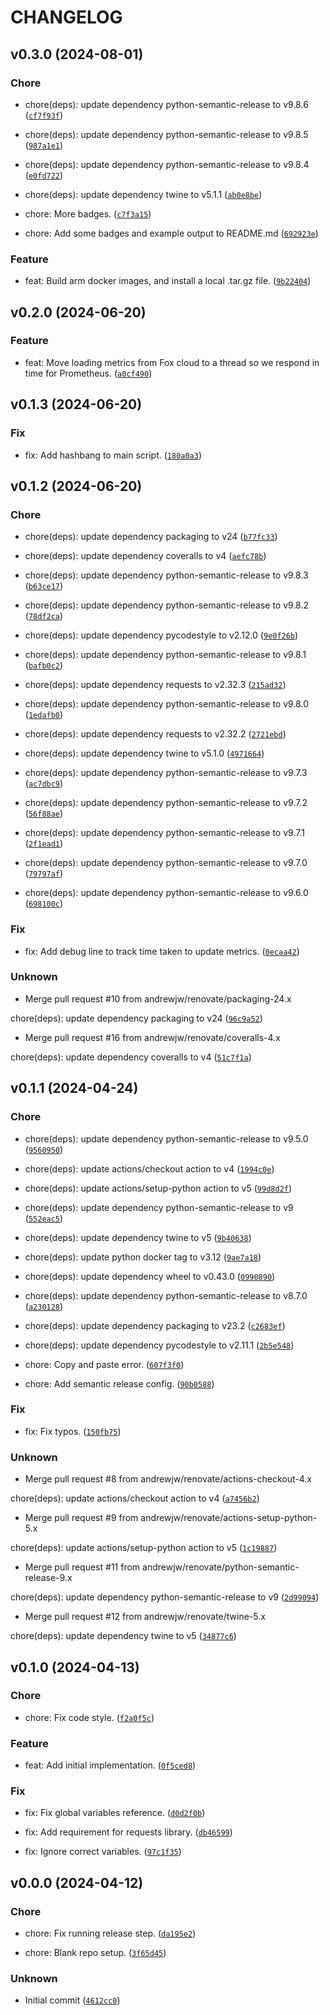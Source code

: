# CHANGELOG

## v0.3.0 (2024-08-01)

### Chore

* chore(deps): update dependency python-semantic-release to v9.8.6 ([`cf7f93f`](https://github.com/andrewjw/foxessprom/commit/cf7f93f2de2111a5fd98885ac3371efda7f1a90f))

* chore(deps): update dependency python-semantic-release to v9.8.5 ([`987a1e1`](https://github.com/andrewjw/foxessprom/commit/987a1e1da10305ac719e70a29f261d7e8c6774ec))

* chore(deps): update dependency python-semantic-release to v9.8.4 ([`e0fd722`](https://github.com/andrewjw/foxessprom/commit/e0fd722ffc947f30e1842a87016435ba0a6a8a32))

* chore(deps): update dependency twine to v5.1.1 ([`ab0e8be`](https://github.com/andrewjw/foxessprom/commit/ab0e8be981e1337bbee6e3ac4c9b09301048bdb9))

* chore: More badges. ([`c7f3a15`](https://github.com/andrewjw/foxessprom/commit/c7f3a153d29ec984a9964755c4252352931c6099))

* chore: Add some badges and example output to README.md ([`692923e`](https://github.com/andrewjw/foxessprom/commit/692923e8dfb4a424a7f0e5e72833e07c8a43e7d3))

### Feature

* feat: Build arm docker images, and install a local .tar.gz file. ([`9b22404`](https://github.com/andrewjw/foxessprom/commit/9b224047781d8fe8baa1bad6d1540fa2af5b97c3))

## v0.2.0 (2024-06-20)

### Feature

* feat: Move loading metrics from Fox cloud to a thread so we respond in time for Prometheus. ([`a0cf490`](https://github.com/andrewjw/foxessprom/commit/a0cf490c034ddcfb5b02d33d2a5018cba288d955))

## v0.1.3 (2024-06-20)

### Fix

* fix: Add hashbang to main script. ([`180a0a3`](https://github.com/andrewjw/foxessprom/commit/180a0a33aef84263240c6377fb562abb56c8202d))

## v0.1.2 (2024-06-20)

### Chore

* chore(deps): update dependency packaging to v24 ([`b77fc33`](https://github.com/andrewjw/foxessprom/commit/b77fc330205279c46a3ac251ea8b4036351d9b54))

* chore(deps): update dependency coveralls to v4 ([`aefc78b`](https://github.com/andrewjw/foxessprom/commit/aefc78b719345f5ba105d276c784e645d4c8b024))

* chore(deps): update dependency python-semantic-release to v9.8.3 ([`b63ce17`](https://github.com/andrewjw/foxessprom/commit/b63ce17b01b0fd6d30e2be3120742ef758ba625c))

* chore(deps): update dependency python-semantic-release to v9.8.2 ([`78df2ca`](https://github.com/andrewjw/foxessprom/commit/78df2ca27cc0f6c4bec292d523972067203e758f))

* chore(deps): update dependency pycodestyle to v2.12.0 ([`9e0f26b`](https://github.com/andrewjw/foxessprom/commit/9e0f26b7b5a46077752cccaca4eeaf197e85fbe5))

* chore(deps): update dependency python-semantic-release to v9.8.1 ([`bafb0c2`](https://github.com/andrewjw/foxessprom/commit/bafb0c26bf16852b94b507ca6035660260f288a4))

* chore(deps): update dependency requests to v2.32.3 ([`215ad32`](https://github.com/andrewjw/foxessprom/commit/215ad32b4fa7d9a0446e24b5347dd5f5ab9be6fd))

* chore(deps): update dependency python-semantic-release to v9.8.0 ([`1edafb0`](https://github.com/andrewjw/foxessprom/commit/1edafb04d6ae9b37a2bf1ceacbda6b8edfac5206))

* chore(deps): update dependency requests to v2.32.2 ([`2721ebd`](https://github.com/andrewjw/foxessprom/commit/2721ebd59d8d615937f9e457bdcb51ce6dd06b39))

* chore(deps): update dependency twine to v5.1.0 ([`4971664`](https://github.com/andrewjw/foxessprom/commit/49716646ae536ea6d618a72946efc315d8e89830))

* chore(deps): update dependency python-semantic-release to v9.7.3 ([`ac7dbc9`](https://github.com/andrewjw/foxessprom/commit/ac7dbc90ec4ba0e2c71aed731c58c71f9e0bda16))

* chore(deps): update dependency python-semantic-release to v9.7.2 ([`56f88ae`](https://github.com/andrewjw/foxessprom/commit/56f88aeefb0bbb961a1f81bd58c6cf3375ab0e73))

* chore(deps): update dependency python-semantic-release to v9.7.1 ([`2f1ead1`](https://github.com/andrewjw/foxessprom/commit/2f1ead1fbabf5a958a971bba5eb06f6bb627e0c4))

* chore(deps): update dependency python-semantic-release to v9.7.0 ([`79797af`](https://github.com/andrewjw/foxessprom/commit/79797afc72c6f3565435cc636ba5a9b21c22c02a))

* chore(deps): update dependency python-semantic-release to v9.6.0 ([`698100c`](https://github.com/andrewjw/foxessprom/commit/698100c680952f6058d6644f8caf2d14a012e8f9))

### Fix

* fix: Add debug line to track time taken to update metrics. ([`0ecaa42`](https://github.com/andrewjw/foxessprom/commit/0ecaa4240e84192cbd48ae17fa0f4aa30658c334))

### Unknown

* Merge pull request #10 from andrewjw/renovate/packaging-24.x

chore(deps): update dependency packaging to v24 ([`96c9a52`](https://github.com/andrewjw/foxessprom/commit/96c9a521459be850066c25b7dfb473466783e7db))

* Merge pull request #16 from andrewjw/renovate/coveralls-4.x

chore(deps): update dependency coveralls to v4 ([`51c7f1a`](https://github.com/andrewjw/foxessprom/commit/51c7f1a01538382657fdea5a98d66b108d3f8ac8))

## v0.1.1 (2024-04-24)

### Chore

* chore(deps): update dependency python-semantic-release to v9.5.0 ([`9560950`](https://github.com/andrewjw/foxessprom/commit/956095088282554c29c20e2348de5add393b29b3))

* chore(deps): update actions/checkout action to v4 ([`1994c0e`](https://github.com/andrewjw/foxessprom/commit/1994c0ead0a529dcc935574865d4375d2a3c6483))

* chore(deps): update actions/setup-python action to v5 ([`99d8d2f`](https://github.com/andrewjw/foxessprom/commit/99d8d2fb3d9e14d05c9af6f9b100f7928e28d431))

* chore(deps): update dependency python-semantic-release to v9 ([`552eac5`](https://github.com/andrewjw/foxessprom/commit/552eac5ea2db123eafaf75661b97e186cc6b99ef))

* chore(deps): update dependency twine to v5 ([`9b40638`](https://github.com/andrewjw/foxessprom/commit/9b40638946ce9a7ca9e10178ce03406ff65432c0))

* chore(deps): update python docker tag to v3.12 ([`9ae7a18`](https://github.com/andrewjw/foxessprom/commit/9ae7a186e89c1102f6e41744f6c9b765ce0735de))

* chore(deps): update dependency wheel to v0.43.0 ([`0990890`](https://github.com/andrewjw/foxessprom/commit/0990890a1a3c463423faf15d092b50f9148094df))

* chore(deps): update dependency python-semantic-release to v8.7.0 ([`a230128`](https://github.com/andrewjw/foxessprom/commit/a230128649c7850b53e27538d4f4378304884cf9))

* chore(deps): update dependency packaging to v23.2 ([`c2683ef`](https://github.com/andrewjw/foxessprom/commit/c2683ef999d9c432977bb4978d6cb120d3aebba4))

* chore(deps): update dependency pycodestyle to v2.11.1 ([`2b5e548`](https://github.com/andrewjw/foxessprom/commit/2b5e5486534a9f92ac984425aa2886f9a1d1e02a))

* chore: Copy and paste error. ([`607f3f0`](https://github.com/andrewjw/foxessprom/commit/607f3f0c1d8d73f5a96ccf6f083b62606ee06fb7))

* chore: Add semantic release config. ([`90b0588`](https://github.com/andrewjw/foxessprom/commit/90b0588fe2f004855dd2277d176f915bc8d0f48d))

### Fix

* fix: Fix typos. ([`150fb75`](https://github.com/andrewjw/foxessprom/commit/150fb752d49e4167c63abfbbecb6ed116af70832))

### Unknown

* Merge pull request #8 from andrewjw/renovate/actions-checkout-4.x

chore(deps): update actions/checkout action to v4 ([`a7456b2`](https://github.com/andrewjw/foxessprom/commit/a7456b255555a34db605696dacad80030969d77e))

* Merge pull request #9 from andrewjw/renovate/actions-setup-python-5.x

chore(deps): update actions/setup-python action to v5 ([`1c19887`](https://github.com/andrewjw/foxessprom/commit/1c19887f6c8387ffc70da6d8c55fdb90623d41db))

* Merge pull request #11 from andrewjw/renovate/python-semantic-release-9.x

chore(deps): update dependency python-semantic-release to v9 ([`2d99094`](https://github.com/andrewjw/foxessprom/commit/2d9909451fea4f7699692836a18cb4e47b9fe587))

* Merge pull request #12 from andrewjw/renovate/twine-5.x

chore(deps): update dependency twine to v5 ([`34877c6`](https://github.com/andrewjw/foxessprom/commit/34877c6a8ccbfb680b705f9e68dd6d069477d29a))

## v0.1.0 (2024-04-13)

### Chore

* chore: Fix code style. ([`f2a0f5c`](https://github.com/andrewjw/foxessprom/commit/f2a0f5c8bbc1b56dbb286e15596b16c057da4bf8))

### Feature

* feat: Add initial implementation. ([`0f5ced8`](https://github.com/andrewjw/foxessprom/commit/0f5ced8d4d011c9395af89b8979beee1fc9b97a6))

### Fix

* fix: Fix global variables reference. ([`d0d2f0b`](https://github.com/andrewjw/foxessprom/commit/d0d2f0bc8ae277b684facea6337a773461572eea))

* fix: Add requirement for requests library. ([`db46599`](https://github.com/andrewjw/foxessprom/commit/db465997aac1acfb7f0f077541b4c0b791b53d98))

* fix: Ignore correct variables. ([`97c1f35`](https://github.com/andrewjw/foxessprom/commit/97c1f35dcab40438802e8eea7cf51e65ae75f07d))

## v0.0.0 (2024-04-12)

### Chore

* chore: Fix running release step. ([`da195e2`](https://github.com/andrewjw/foxessprom/commit/da195e281fe9bde2bf93f3711c673edeecafe6ed))

* chore: Blank repo setup. ([`3f65d45`](https://github.com/andrewjw/foxessprom/commit/3f65d4505fe138d32491d3a61f3b582b7e685c24))

### Unknown

* Initial commit ([`4612cc0`](https://github.com/andrewjw/foxessprom/commit/4612cc0e2a82f814c4e4dbe73b678b965f2b4e80))
